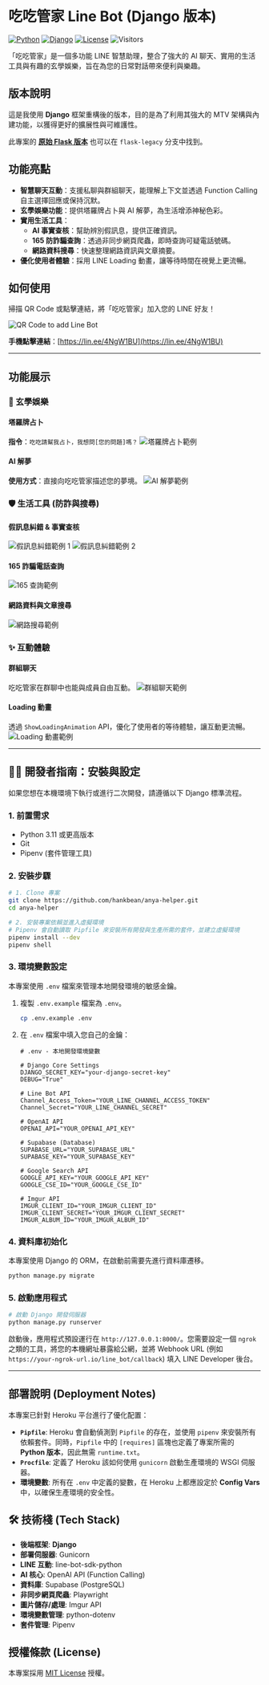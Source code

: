 # 吃吃管家 Line Bot (Django 版本)

[![Python](https://img.shields.io/badge/Python-3.11+-blue.svg)](https://www.python.org/)
[![Django](https://img.shields.io/badge/Django-5.2-green.svg)](https://www.djangoproject.com/)
[![License](https://img.shields.io/badge/License-MIT-yellow.svg)](https://opensource.org/licenses/MIT)
![Visitors](https://visitor-badge.laobi.icu/badge?page_id=hankbean.anya-helper)

「吃吃管家」是一個多功能 LINE 智慧助理，整合了強大的 AI 聊天、實用的生活工具與有趣的玄學娛樂，旨在為您的日常對話帶來便利與樂趣。

## 版本說明

這是我使用 **Django** 框架重構後的版本，目的是為了利用其強大的 MTV 架構與內建功能，以獲得更好的擴展性與可維護性。

此專案的 [**原始 Flask 版本**](https://github.com/hankbean/anya-helper/tree/flask-legacy) 也可以在 `flask-legacy` 分支中找到。

## 功能亮點

- **智慧聊天互動**：支援私聊與群組聊天，能理解上下文並透過 Function Calling 自主選擇回應或保持沉默。
- **玄學娛樂功能**：提供塔羅牌占卜與 AI 解夢，為生活增添神秘色彩。
- **實用生活工具**：
  - **AI 事實查核**：幫助辨別假訊息，提供正確資訊。
  - **165 防詐騙查詢**：透過非同步網頁爬蟲，即時查詢可疑電話號碼。
  - **網路資料搜尋**：快速整理網路資訊與文章摘要。
- **優化使用者體驗**：採用 LINE Loading 動畫，讓等待時間在視覺上更流暢。

## 如何使用

掃描 QR Code 或點擊連結，將「吃吃管家」加入您的 LINE 好友！

![QR Code to add Line Bot](https://iili.io/KIXAvf9.md.jpg)

**手機點擊連結**：[https://lin.ee/4NgW1BU](https://lin.ee/4NgW1BU)

---

## 功能展示

### 🔮 玄學娛樂

#### 塔羅牌占卜
**指令**：`吃吃請幫我占卜，我想問[您的問題]嗎？`
![塔羅牌占卜範例](https://iili.io/K7FPFun.png)

#### AI 解夢
**使用方式**：直接向吃吃管家描述您的夢境。
![AI 解夢範例](https://iili.io/K7Fpbrg.png)

### 🛡️ 生活工具 (防詐與搜尋)

#### 假訊息糾錯 & 事實查核
![假訊息糾錯範例 1](https://iili.io/K7F5X9f.png)
![假訊息糾錯範例 2](https://iili.io/K7F4S0N.png)

#### 165 詐騙電話查詢
![165 查詢範例](https://iili.io/KlWdaz7.png)

#### 網路資料與文章搜尋
![網路搜尋範例](https://iili.io/KlWHVEb.png)

### ✨ 互動體驗

#### 群組聊天
吃吃管家在群聊中也能與成員自由互動。
![群組聊天範例](https://iili.io/K7KTQHv.png)

#### Loading 動畫
透過 `ShowLoadingAnimation` API，優化了使用者的等待體驗，讓互動更流暢。
![Loading 動畫範例](https://iili.io/K7FPvSI.png)

---

## 👨‍💻 開發者指南：安裝與設定

如果您想在本機環境下執行或進行二次開發，請遵循以下 Django 標準流程。

### 1. 前置需求
- Python 3.11 或更高版本
- Git
- Pipenv (套件管理工具)

### 2. 安裝步驟
```bash
# 1. Clone 專案
git clone https://github.com/hankbean/anya-helper.git
cd anya-helper

# 2. 安裝專案依賴並進入虛擬環境
# Pipenv 會自動讀取 Pipfile 來安裝所有開發與生產所需的套件，並建立虛擬環境
pipenv install --dev
pipenv shell
```

### 3. 環境變數設定
本專案使用 `.env` 檔案來管理本地開發環境的敏感金鑰。

1.  複製 `.env.example` 檔案為 `.env`。
    ```bash
    cp .env.example .env
    ```
2.  在 `.env` 檔案中填入您自己的金鑰：
    ```env
    # .env - 本地開發環境變數

    # Django Core Settings
    DJANGO_SECRET_KEY="your-django-secret-key"
    DEBUG="True"

    # Line Bot API
    Channel_Access_Token="YOUR_LINE_CHANNEL_ACCESS_TOKEN"
    Channel_Secret="YOUR_LINE_CHANNEL_SECRET"

    # OpenAI API
    OPENAI_API="YOUR_OPENAI_API_KEY"

    # Supabase (Database)
    SUPABASE_URL="YOUR_SUPABASE_URL"
    SUPABASE_KEY="YOUR_SUPABASE_KEY"
    
    # Google Search API
    GOOGLE_API_KEY="YOUR_GOOGLE_API_KEY"
    GOOGLE_CSE_ID="YOUR_GOOGLE_CSE_ID"

    # Imgur API
    IMGUR_CLIENT_ID="YOUR_IMGUR_CLIENT_ID"
    IMGUR_CLIENT_SECRET="YOUR_IMGUR_CLIENT_SECRET"
    IMGUR_ALBUM_ID="YOUR_IMGUR_ALBUM_ID"
    ```

### 4. 資料庫初始化
本專案使用 Django 的 ORM，在啟動前需要先進行資料庫遷移。
```bash
python manage.py migrate
```

### 5. 啟動應用程式
```bash
# 啟動 Django 開發伺服器
python manage.py runserver
```
啟動後，應用程式預設運行在 `http://127.0.0.1:8000/`。您需要設定一個 `ngrok` 之類的工具，將您的本機網址暴露給公網，並將 Webhook URL (例如 `https://your-ngrok-url.io/line_bot/callback`) 填入 LINE Developer 後台。

---

## 部署說明 (Deployment Notes)

本專案已針對 Heroku 平台進行了優化配置：

- **`Pipfile`**: Heroku 會自動偵測到 `Pipfile` 的存在，並使用 `pipenv` 來安裝所有依賴套件。同時，`Pipfile` 中的 `[requires]` 區塊也定義了專案所需的 **Python 版本**，因此無需 `runtime.txt`。
- **`Procfile`**: 定義了 Heroku 該如何使用 `gunicorn` 啟動生產環境的 WSGI 伺服器。
- **環境變數**: 所有在 `.env` 中定義的變數，在 Heroku 上都應設定於 **Config Vars** 中，以確保生產環境的安全性。

## 🛠️ 技術棧 (Tech Stack)

- **後端框架**: **Django**
- **部署伺服器**: Gunicorn
- **LINE 互動**: line-bot-sdk-python
- **AI 核心**: OpenAI API (Function Calling)
- **資料庫**: Supabase (PostgreSQL)
- **非同步網頁爬蟲**: Playwright
- **圖片儲存/處理**: Imgur API
- **環境變數管理**: python-dotenv
- **套件管理**: Pipenv

## 授權條款 (License)

本專案採用 [MIT License](https://opensource.org/licenses/MIT) 授權。